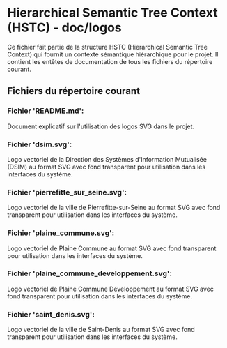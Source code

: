 # Hierarchical Semantic Tree Context (HSTC) - doc/logos

Ce fichier fait partie de la structure HSTC (Hierarchical Semantic Tree Context) qui fournit un contexte sémantique hiérarchique pour le projet. Il contient les entêtes de documentation de tous les fichiers du répertoire courant.

## Fichiers du répertoire courant

### Fichier 'README.md':
Document explicatif sur l'utilisation des logos SVG dans le projet.

### Fichier 'dsim.svg':
Logo vectoriel de la Direction des Systèmes d'Information Mutualisée (DSIM) au format SVG avec fond transparent pour utilisation dans les interfaces du système.

### Fichier 'pierrefitte_sur_seine.svg':
Logo vectoriel de la ville de Pierrefitte-sur-Seine au format SVG avec fond transparent pour utilisation dans les interfaces du système.

### Fichier 'plaine_commune.svg':
Logo vectoriel de Plaine Commune au format SVG avec fond transparent pour utilisation dans les interfaces du système.

### Fichier 'plaine_commune_developpement.svg':
Logo vectoriel de Plaine Commune Développement au format SVG avec fond transparent pour utilisation dans les interfaces du système.

### Fichier 'saint_denis.svg':
Logo vectoriel de la ville de Saint-Denis au format SVG avec fond transparent pour utilisation dans les interfaces du système.
